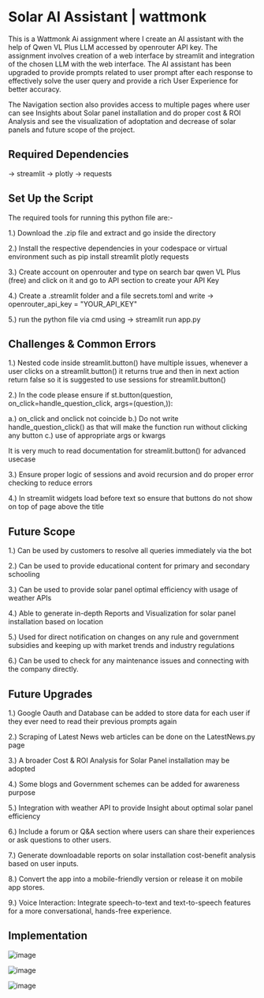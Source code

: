 # Solar AI Assistant | wattmonk

This is a Wattmonk Ai assignment where I create an AI assistant with the help of Qwen VL Plus LLM
accessed by openrouter API key. The assignment involves creation of a web interface by streamlit 
and integration of the chosen LLM with the web interface. The AI assistant has been upgraded to 
provide prompts related to user prompt after each response to effectively solve the user query and 
provide a rich User Experience for better accuracy.

The Navigation section also provides access to multiple pages where user can see Insights about 
Solar panel installation and do proper cost & ROI Analysis and see the visualization of adoptation
and decrease of solar panels and future scope of the project.

## Required Dependencies
-> streamlit
-> plotly
-> requests


## Set Up the Script
The required tools for running this python file are:-

1.) Download the .zip file and extract and go inside the directory

2.) Install the respective dependencies in your codespace or virtual environment such as pip install streamlit plotly requests

3.) Create account on openrouter and type on search bar qwen VL Plus (free) and click on it and go to API section to create your API Key

4.) Create a .streamlit folder and a file secrets.toml and write -> openrouter_api_key = "YOUR_API_KEY"

5.) run the python file via cmd using -> streamlit run app.py


## Challenges & Common Errors
1.) Nested code inside streamlit.button() have multiple issues, whenever a user clicks on a streamlit.button() it returns true and then in next action return false so it is suggested to use sessions for streamlit.button()

2.) In the code please ensure
  if st.button(question, on_click=handle_question_click, args=(question,)):   

  a.) on_click and onclick not coincide
  b.) Do not write handle_question_click() as that will make the function run without clicking any button
  c.) use of appropriate args or kwargs

  It is very much to read documentation for streamlit.button() for advanced usecase

3.) Ensure proper logic of sessions and avoid recursion and do proper error checking to reduce errors

4.) In streamlit widgets load before text so ensure that buttons do not show on top of page above the title

## Future Scope
1.) Can be used by customers to resolve all queries immediately via the bot

2.) Can be used to provide educational content for primary and secondary schooling

3.) Can be used to provide solar panel optimal efficiency with usage of weather APIs

4.) Able to generate in-depth Reports and Visualization for solar panel installation based on location 

5.) Used for direct notification on changes on any rule and government subsidies and keeping up with market trends and industry regulations

6.) Can be used to check for any maintenance issues and connecting with the company directly.

## Future Upgrades
1.) Google Oauth and Database can be added to store data for each user if they ever need to read their previous prompts again

2.) Scraping of Latest News web articles can be done on the LatestNews.py page 

3.) A broader Cost & ROI Analysis for Solar Panel installation may be adopted

4.) Some blogs and Government schemes can be added for awareness purpose

5.) Integration with weather API to provide Insight about optimal solar panel efficiency

6.) Include a forum or Q&A section where users can share their experiences or ask questions to other users.

7.) Generate downloadable reports on solar installation cost-benefit analysis based on user inputs.

8.) Convert the app into a mobile-friendly version or release it on mobile app stores.

9.) Voice Interaction: Integrate speech-to-text and text-to-speech features for a more conversational, hands-free experience.

## Implementation

![image](https://github.com/user-attachments/assets/53ca98e2-9854-43ee-b075-eeee8afcee4e)

![image](https://github.com/user-attachments/assets/1be81fa9-8320-4388-86e8-d282c563094a)

![image](https://github.com/user-attachments/assets/b25f623a-9e85-41ba-9814-946eb6247cb0)




